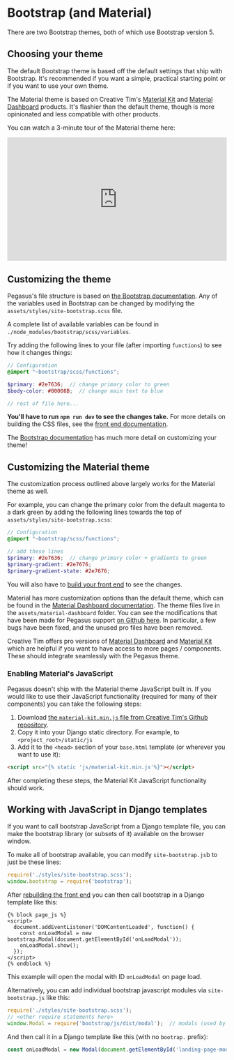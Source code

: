 # Bootstrap (and Material)

There are two Bootstrap themes, both of which use Bootstrap version 5.

## Choosing your theme

The default Bootstrap theme is based off the default settings that ship with Bootstrap.
It's recommended if you want a simple, practical starting point or if you want to use your own theme.

The Material theme is based on Creative Tim's [Material Kit](https://www.creative-tim.com/product/material-kit)
and [Material Dashboard](https://www.creative-tim.com/product/material-dashboard) products.
It's flashier than the default theme, though is more opinionated and less compatible with other products.

You can watch a 3-minute tour of the Material theme here:

<div style="position: relative; padding-bottom: 56.25%; height: 0; overflow: hidden; max-width: 100%; height: auto; margin-bottom: 1em;">
    <iframe src="https://www.youtube.com/embed/WwcowKrwCl0" frameborder="0" allowfullscreen style="position: absolute; top: 0; left: 0; width: 100%; height: 100%;"></iframe>
</div>

## Customizing the theme

Pegasus's file structure is based on [the Bootstrap documentation](https://getbootstrap.com/docs/5.0/customize/sass/#importing).
Any of the variables used in Bootstrap can be changed by modifying the `assets/styles/site-bootstrap.scss` file.

A complete list of available variables can be found in `./node_modules/bootstrap/scss/variables`.

Try adding the following lines to your file (after importing `functions`) to see how it changes things:

```scss
// Configuration
@import "~bootstrap/scss/functions";

$primary: #2e7636;  // change primary color to green
$body-color: #00008B;  // change main text to blue

// rest of file here...
```

**You'll have to run `npm run dev` to see the changes take.**
For more details on building the CSS files, see the [front end documentation](/front-end/).

The [Bootstrap documentation](https://getbootstrap.com/docs/5.0/customize/sass/) has much more detail
on customizing your theme!

## Customizing the Material theme

The customization process outlined above largely works for the Material theme as well.

For example, you can change the primary color from the default magenta to a dark green by adding the 
following lines towards the top of `assets/styles/site-bootstrap.scss`:

```scss
// Configuration
@import "~bootstrap/scss/functions";

// add these lines
$primary: #2e7636;  // change primary color + gradients to green
$primary-gradient: #2e7676;
$primary-gradient-state: #2e7676;
```

You will also have to [build your front end](/front-end.md#building-in-development) to see the changes.

Material has more customization options than the default theme, which can be found in the [Material Dashboard documentation](https://www.creative-tim.com/learning-lab/bootstrap/overview/material-dashboard).
The theme files live in the `assets/material-dashboard` folder.
You can see the modifications that have been made for Pegasus support [on Github here](https://github.com/creativetimofficial/material-dashboard/compare/master...czue:pegasus-tweaks).
In particular, a few bugs have been fixed, and the unused pro files have been removed.

Creative Tim offers pro versions of [Material Dashboard](https://www.creative-tim.com/product/material-dashboard-pro) and
[Material Kit](https://www.creative-tim.com/product/material-kit-pro) which are helpful if you want to have access to more
pages / components. These should integrate seamlessly with the Pegasus theme.

### Enabling Material's JavaScript

Pegasus doesn't ship with the Material theme JavaScript built in. If you would like to use their JavaScript functionality
(required for many of their components) you can take the following steps:

1. Download [the `material-kit.min.js` file from Creative Tim's Github repository](https://github.com/creativetimofficial/material-kit/blob/master/assets/js/material-kit.min.js).
2. Copy it into your Django static directory. For example, to `<project_root>/static/js`
3. Add it to the `<head>` section of your `base.html` template (or wherever you want to use it):

```html
<script src="{% static 'js/material-kit.min.js'%}"></script>
```

After completing these steps, the Material Kit JavaScript functionality should work.

## Working with JavaScript in Django templates

If you want to call bootstrap JavaScript from a Django template file, you can make the bootstrap library
(or subsets of it) available on the browser window.

To make all of bootstrap available, you can modify `site-bootstrap.js`b to just be these lines:

```javascript
require('./styles/site-bootstrap.scss');
window.bootstrap = require('bootstrap');
```

After [rebuilding the front end](/front-end.md) you can then call bootstrap in a Django template like this:

```django
{% block page_js %}
<script>
  document.addEventListener('DOMContentLoaded', function() {
    const onLoadModal = new bootstrap.Modal(document.getElementById('onLoadModal'));
    onLoadModal.show();
  });
</script>
{% endblock %}
```

This example will open the modal with ID `onLoadModal` on page load.

Alternatively, you can add individual bootstrap javascript modules via `site-bootstrap.js` like this:

```javascript
require('./styles/site-bootstrap.scss');
// <other require statements here>
window.Modal = require('bootstrap/js/dist/modal');  // modals (used by teams)

```

And then call it in a Django template like this (with no `bootrap.` prefix):

```javascript
const onLoadModal = new Modal(document.getElementById('landing-page-modal'));
```
